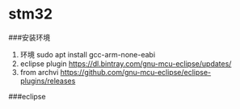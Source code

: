 stm32
=========================
###安装环境
1. 环境
	sudo apt install gcc-arm-none-eabi
2. eclipse plugin
	https://dl.bintray.com/gnu-mcu-eclipse/updates/
3. from  archvi
	https://github.com/gnu-mcu-eclipse/eclipse-plugins/releases
	
###eclipse